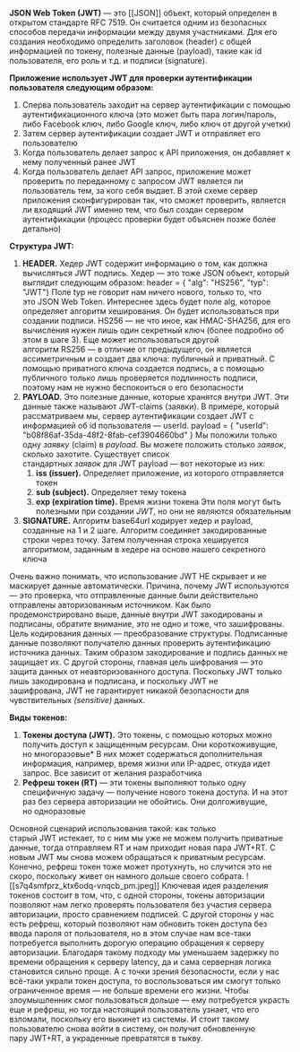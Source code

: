 **JSON Web Token (JWT)** — это [[JSON]] объект, который определен в открытом стандарте RFC 7519. Он считается одним из безопасных способов передачи информации между двумя участниками. Для его создания необходимо определить заголовок (header) с общей информацией по токену, полезные данные (payload), такие как id пользователя, его роль и т.д. и подписи (signature).

**Приложение использует JWT для проверки аутентификации пользователя следующим образом:**
1) Сперва пользователь заходит на сервер аутентификации с помощью аутентификационного ключа (это может быть пара логин/пароль, либо Facebook ключ, либо Google ключ, либо ключ от другой учетки)
2) Затем сервер аутентификации создает JWT и отправляет его пользователю
3) Когда пользователь делает запрос к API приложения, он добавляет к нему полученный ранее JWT
4) Когда пользователь делает API запрос, приложение может проверить по переданному с запросом JWT является ли пользователь тем, за кого себя выдает. В этой схеме сервер приложения сконфигурирован так, что сможет проверить, является ли входящий JWT именно тем, что был создан сервером аутентификации (процесс проверки будет объяснен позже более детально)

**Структура JWT:**
1) **HEADER.** Хедер JWT содержит информацию о том, как должна вычисляться JWT подпись. Хедер — это тоже JSON объект, который выглядит следующим образом: 
	   header = { "alg": "HS256", "typ": "JWT"}
	Поле typ не говорит нам ничего нового, только то, что это JSON Web Token. Интереснее здесь будет поле alg, которое определяет алгоритм хеширования. Он будет использоваться при создании подписи. HS256 — не что иное, как HMAC-SHA256, для его вычисления нужен лишь один секретный ключ (более подробно об этом в шаге 3). Еще может использоваться другой алгоритм RS256 — в отличие от предыдущего, он является ассиметричным и создает два ключа: публичный и приватный. С помощью приватного ключа создается подпись, а с помощью публичного только лишь проверяется подлинность подписи, поэтому нам не нужно беспокоиться о его безопасности
2) **PAYLOAD.** Это полезные данные, которые хранятся внутри JWT. Эти данные также называют JWT-claims (заявки). В примере, который рассматриваем мы, сервер аутентификации создает JWT с информацией об id пользователя — userId.
	   payload = { "userId": "b08f86af-35da-48f2-8fab-cef3904660bd" }
	Мы положили только одну _заявку_ (claim) в _payload_. Вы можете положить столько _заявок_, сколько захотите. Существует список стандартных _заявок_ для JWT payload — вот некоторые из них:
	1) **iss (issuer).** Определяет приложение, из которого отправляется токен
	2) **sub (subject).** Определяет тему токена
	3) **exp (expiration time).** Время жизни токена
	Эти поля могут быть полезными при создании _JWT_, но они не являются обязательным
3) **SIGNATURE.** Алгоритм base64url кодирует хедер и payload, созданные на 1 и 2 шаге. Алгоритм соединяет закодированные строки через точку. Затем полученная строка хешируется алгоритмом, заданным в хедере на основе нашего секретного ключа

Очень важно понимать, что использование JWT НЕ скрывает и не маскирует данные автоматически. Причина, почему JWT используются — это проверка, что отправленные данные были действительно отправлены авторизованным источником. Как было продемонстрировано выше, данные внутри JWT закодированы и подписаны, обратите внимание, это не одно и тоже, что зашифрованы. Цель кодирования данных — преобразование структуры. Подписанные данные позволяют получателю данных проверить аутентификацию источника данных. Таким образом закодирование и подпись данных не защищает их. С другой стороны, главная цель шифрования — это защита данных от неавторизованного доступа. Поскольку JWT только лишь закодирована и подписана, и поскольку JWT не зашифрована, JWT не гарантирует никакой безопасности для чувствительных _(sensitive)_ данных.

**Виды токенов:**
1) **Токены доступа (JWT).** Это токены, с помощью которых можно получить доступ к защищенным ресурсам. Они короткоживущие, но многоразовые* В них может содержаться дополнительная информация, например, время жизни или IP-адрес, откуда идет запрос. Все зависит от желания разработчика
2) **Рефреш токен (RT)** — эти токены выполняют только одну специфичную задачу — получение нового токена доступа. И на этот раз без сервера авторизации не обойтись. Они долгоживущие, но одноразовые

Основной сценарий использования такой: как только старый JWT истекает, то с ним мы уже не можем получить приватные данные, тогда отправляем RT и нам приходит новая пара JWT+RT. С новым JWT мы снова можем обращаться к приватным ресурсам. Конечно, рефреш токен тоже может протухнуть, но случится это не скоро, поскольку живет он намного дольше своего собрата. ![[s7q4smfprz_ktx6odq-vnqcb_pm.jpeg]]
Ключевая идея разделения токенов состоит в том, что, с одной стороны, токены авторизации позволяют нам легко проверять пользователя без участия сервера авторизации, просто сравнением подписей. C другой стороны у нас есть рефреш, который позволяют нам обновить токен доступа без ввода пароля от пользователя, но в этом случае нам все-таки потребуется выполнить дорогую операцию обращения к серверу авторизации. Благодаря такому подходу мы уменьшаем задержку по времени обращения к серверу latency, да и сама серверная логика становится сильно проще. А с точки зрения безопасности, если у нас всё-таки украли токен доступа, то воспользоваться им смогут только ограниченное время — не больше времени его жизни. Чтобы злоумышленник смог пользоваться дольше — ему потребуется украсть еще и рефреш, но тогда настоящий пользователь узнает, что его взломали, поскольку его выкинет из системы. И стоит такому пользователю снова войти в систему, он получит обновленную пару JWT+RT, а украденные превратятся в тыкву.